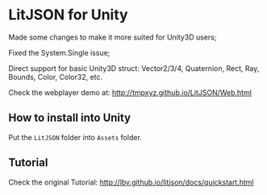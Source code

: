 LitJSON for Unity
=======

Made some changes to make it more suited for Unity3D users;

Fixed the System.Single issue;

Direct support for basic Unity3D struct: Vector2/3/4, Quaternion, Rect, Ray, Bounds, Color, Color32, etc.

Check the webplayer demo at: http://tmpxyz.github.io/LitJSON/Web.html

## How to install into Unity

Put the `LitJSON` folder into `Assets` folder.

## Tutorial

Check the original Tutorial: http://lbv.github.io/litjson/docs/quickstart.html
